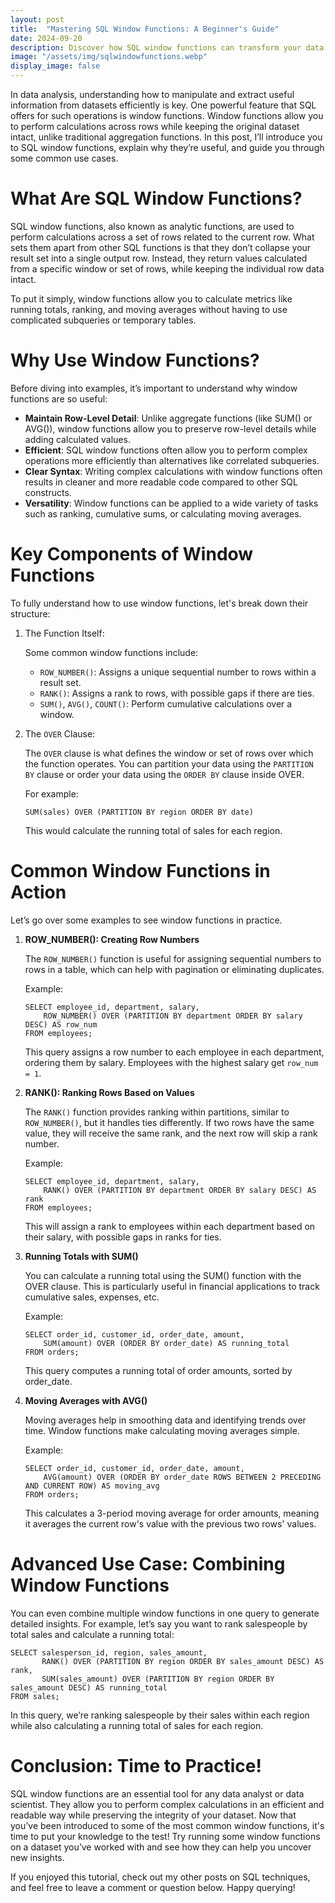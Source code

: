 ```yaml
---
layout: post
title:  "Mastering SQL Window Functions: A Beginner's Guide"
date: 2024-09-20
description: Discover how SQL window functions can transform your data analysis by enabling powerful, row-wise calculations with ease.  
image: "/assets/img/sqlwindowfunctions.webp"
display_image: false
---
```


In data analysis, understanding how to manipulate and extract useful information from datasets efficiently is key. 
One powerful feature that SQL offers for such operations is window functions. 
Window functions allow you to perform calculations across rows while keeping the original dataset intact, unlike traditional aggregation functions. 
In this post, I’ll introduce you to SQL window functions, explain why they’re useful, and guide you through some common use cases.

# What Are SQL Window Functions?
SQL window functions, also known as analytic functions, are used to perform calculations across a set of rows related to the current row. 
What sets them apart from other SQL functions is that they don’t collapse your result set into a single output row. 
Instead, they return values calculated from a specific window or set of rows, while keeping the individual row data intact.

To put it simply, window functions allow you to calculate metrics like running totals, ranking, and moving averages without having to use complicated subqueries or temporary tables.

# Why Use Window Functions?
Before diving into examples, it’s important to understand why window functions are so useful:

- **Maintain Row-Level Detail**: Unlike aggregate functions (like SUM() or AVG()), window functions allow you to preserve row-level details while adding calculated values.
- **Efficient**: SQL window functions often allow you to perform complex operations more efficiently than alternatives like correlated subqueries.
- **Clear Syntax**: Writing complex calculations with window functions often results in cleaner and more readable code compared to other SQL constructs.
- **Versatility**: Window functions can be applied to a wide variety of tasks such as ranking, cumulative sums, or calculating moving averages.

# Key Components of Window Functions
To fully understand how to use window functions, let's break down their structure:

1. The Function Itself:

    Some common window functions include:

    - `ROW_NUMBER()`: Assigns a unique sequential number to rows within a result set.
    - `RANK()`: Assigns a rank to rows, with possible gaps if there are ties.
    - `SUM()`, `AVG()`, `COUNT()`: Perform cumulative calculations over a window.
2. The `OVER` Clause:

    The `OVER` clause is what defines the window or set of rows over which the function operates. 
    You can partition your data using the `PARTITION BY` clause or order your data using the `ORDER BY` clause inside OVER.

    For example:
    ```
    SUM(sales) OVER (PARTITION BY region ORDER BY date)
    ```
    This would calculate the running total of sales for each region.

# Common Window Functions in Action
Let’s go over some examples to see window functions in practice.

1. **ROW_NUMBER(): Creating Row Numbers**

    The `ROW_NUMBER()` function is useful for assigning sequential numbers to rows in a table, which can help with pagination or eliminating duplicates.

    Example:
    ```
    SELECT employee_id, department, salary,
        ROW_NUMBER() OVER (PARTITION BY department ORDER BY salary DESC) AS row_num
    FROM employees;
    ```
    This query assigns a row number to each employee in each department, ordering them by salary. Employees with the highest salary get `row_num = 1`.

2. **RANK(): Ranking Rows Based on Values**
    
    The `RANK()` function provides ranking within partitions, similar to `ROW_NUMBER()`, but it handles ties differently. 
    If two rows have the same value, they will receive the same rank, and the next row will skip a rank number.

    Example:
    ```
    SELECT employee_id, department, salary,
        RANK() OVER (PARTITION BY department ORDER BY salary DESC) AS rank
    FROM employees;
    ```
    This will assign a rank to employees within each department based on their salary, with possible gaps in ranks for ties.

3. **Running Totals with SUM()**

    You can calculate a running total using the SUM() function with the OVER clause. This is particularly useful in financial applications to track cumulative sales, expenses, etc.

    Example:
    ```
    SELECT order_id, customer_id, order_date, amount,
        SUM(amount) OVER (ORDER BY order_date) AS running_total
    FROM orders;
    ```
    This query computes a running total of order amounts, sorted by order_date.

4. **Moving Averages with AVG()**

    Moving averages help in smoothing data and identifying trends over time. Window functions make calculating moving averages simple.

    Example:
    ```
    SELECT order_id, customer_id, order_date, amount,
        AVG(amount) OVER (ORDER BY order_date ROWS BETWEEN 2 PRECEDING AND CURRENT ROW) AS moving_avg
    FROM orders;
    ```
    This calculates a 3-period moving average for order amounts, meaning it averages the current row's value with the previous two rows' values.

# Advanced Use Case: Combining Window Functions

You can even combine multiple window functions in one query to generate detailed insights. 
For example, let’s say you want to rank salespeople by total sales and calculate a running total:
```
SELECT salesperson_id, region, sales_amount,
       RANK() OVER (PARTITION BY region ORDER BY sales_amount DESC) AS rank,
       SUM(sales_amount) OVER (PARTITION BY region ORDER BY sales_amount DESC) AS running_total
FROM sales;
```
In this query, we’re ranking salespeople by their sales within each region while also calculating a running total of sales for each region.

# Conclusion: Time to Practice!
SQL window functions are an essential tool for any data analyst or data scientist. 
They allow you to perform complex calculations in an efficient and readable way while preserving the integrity of your dataset. 
Now that you’ve been introduced to some of the most common window functions, it's time to put your knowledge to the test! 
Try running some window functions on a dataset you’ve worked with and see how they can help you uncover new insights.

If you enjoyed this tutorial, check out my other posts on SQL techniques, and feel free to leave a comment or question below. 
Happy querying!